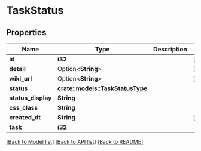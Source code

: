 # TaskStatus

## Properties

Name | Type | Description | Notes
------------ | ------------- | ------------- | -------------
**id** | **i32** |  | [readonly]
**detail** | Option<**String**> |  | [optional]
**wiki_url** | Option<**String**> |  | [optional]
**status** | [**crate::models::TaskStatusType**](TaskStatusType.md) |  | 
**status_display** | **String** |  | 
**css_class** | **String** |  | 
**created_dt** | **String** |  | [readonly]
**task** | **i32** |  | 

[[Back to Model list]](../README.md#documentation-for-models) [[Back to API list]](../README.md#documentation-for-api-endpoints) [[Back to README]](../README.md)


